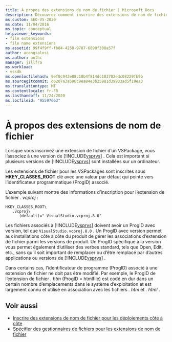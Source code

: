 ```yaml
---
title: À propos des extensions de nom de fichier | Microsoft Docs
description: Découvrez comment inscrire des extensions de nom de fichier pour les VSPackages et les associer à une version spécifique de Visual Studio.
ms.custom: SEO-VS-2020
ms.date: 11/04/2016
ms.topic: conceptual
helpviewer_keywords:
- file extensions
- file name extensions
ms.assetid: 99f4f9ff-fb84-4258-9787-6890f308a57f
author: acangialosi
ms.author: anthc
manager: jillfra
ms.workload:
- vssdk
ms.openlocfilehash: 9ef0c942e88c10b4f814dc103702edc08229fb9b
ms.sourcegitcommit: d6207a3a590c9ea84e3b25981d39933ad5f19ea3
ms.translationtype: MT
ms.contentlocale: fr-FR
ms.lasthandoff: 11/24/2020
ms.locfileid: "95597663"
---
```

# <a name="about-file-name-extensions"></a>À propos des extensions de nom de fichier
Lorsque vous inscrivez une extension de fichier d’un VSPackage, vous l’associez à une version de [!INCLUDE[vsprvs](../code-quality/includes/vsprvs_md.md)] . Cela est important si plusieurs versions de [!INCLUDE[vsprvs](../code-quality/includes/vsprvs_md.md)] sont installées sur un ordinateur.

 Les extensions de fichier pour les VSPackages sont inscrites sous **HKEY_CLASSES_ROOT** clé avec une valeur par défaut qui pointe vers l’identificateur programmatique (ProgID) associé.

 L’exemple suivant montre des informations d’inscription pour l’extension de fichier *. vcproj* :

```
HKEY_CLASSES_ROOT\
   .vcproj\
      (default)=" VisualStudio.vcproj.8.0"
```

 Les fichiers associés à [!INCLUDE[vsprvs](../code-quality/includes/vsprvs_md.md)] doivent avoir un ProgID avec version, tel que `VisualStudio.vcproj.8.0` . Un ProgID avec version permet aux installations côte à côte du produit de gérer les associations d’extension de fichier parmi les versions de produit. Un ProgID spécifique à la version vous permet également d’utiliser des verbes standard, tels que Open, Edit, etc., sans qu’il soit important de remplacer ou d’être remplacé par d’autres applications ou versions de [!INCLUDE[vsprvs](../code-quality/includes/vsprvs_md.md)] .

 Dans certains cas, l’identificateur de programme (ProgID) associé à une extension de fichier ne doit pas être modifié. Par exemple, le ProgID de l’extension de fichier *. htm* (ProgID = htmlfile) est codé en dur dans un certain nombre d’emplacements dans le système d’exploitation et est largement connu et utilisé en association avec les fichiers *. htm* et *. html* .

## <a name="see-also"></a>Voir aussi
- [Inscrire des extensions de nom de fichier pour les déploiements côte à côte](../extensibility/registering-file-name-extensions-for-side-by-side-deployments.md)
- [Spécifier des gestionnaires de fichiers pour les extensions de nom de fichier](../extensibility/specifying-file-handlers-for-file-name-extensions.md)
